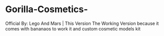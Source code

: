 # Gorilla-Cosmetics-
Official By: Lego And Mars | This Version The Working Version because it comes with bananaos to work it and custom cosmetic models kit
